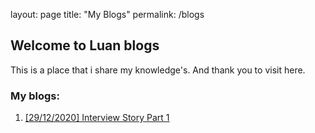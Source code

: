 layout: page
title: "My Blogs"
permalink: /blogs

## Welcome to Luan blogs

This is a place that i share my knowledge's. And thank you to visit here.

### My blogs:

1. [[29/12/2020] Interview Story Part 1](../docs/blogs/interview-stories-chapter-1.md)